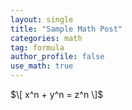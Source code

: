 ```yaml
---
layout: single
title: "Sample Math Post"
categories: math
tag: formula
author_profile: false
use_math: true
---
```


$\[ x^n + y^n = z^n \]$

